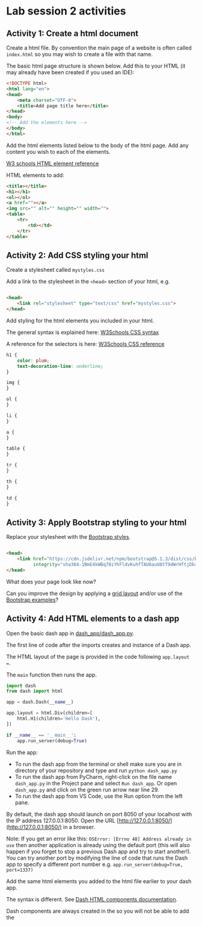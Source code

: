 # Lab session 2 activities

## Activity 1: Create a html document

Create a html file. By convention the main page of a website is often called  `index.html` so you may wish to create a
file with that name.

The basic html page structure is shown below. Add this to your HTML (it may already have been created if you used an
IDE):

```html
<!DOCTYPE html>
<html lang="en">
<head>
    <meta charset="UTF-8">
    <title>Add page title here</title>
</head>
<body>
<!-- Add the elements here -->
</body>
</html>
```

Add the html elements listed below to the body of the html page. Add any content you wish to each of the elements.

[W3 schools HTML element reference](https://www.w3schools.com/tags/default.asp)

HTML elements to add:

```html
<title></title>
<h1></h1>
<ol></ol>
<a href=""></a>
<img src="" alt="" height="" width="">
<table>
    <tr>
        <td></td>
    </tr>
</table>
```

## Activity 2: Add CSS styling your html

Create a stylesheet called `mystyles.css`

Add a link to the stylesheet in the `<head>` section of your html, e.g.

```html

<head>
    <link rel="stylesheet" type="text/css" href="mystyles.css">
</head>
```

Add styling for the html elements you included in your html.

The general syntax is explained here: [W3Schools CSS syntax](https://www.w3schools.com/css/css_syntax.asp)

A reference for the selectors is here: [W3Schools CSS reference](https://www.w3schools.com/cssref/default.asp)

```css
h1 {
    color: plum;
    text-decoration-line: underline;
}

img {
}

ol {
}

li {
}

a {
}

table {
}

tr {
}

th {
}

td {
}
```

## Activity 3: Apply Bootstrap styling to your html

Replace your stylesheet with the [Bootstrap styles](https://getbootstrap.com/docs/5.1/getting-started/introduction/).

```html

<head>
    <link href="https://cdn.jsdelivr.net/npm/bootstrap@5.1.3/dist/css/bootstrap.min.css" rel="stylesheet"
          integrity="sha384-1BmE4kWBq78iYhFldvKuhfTAU6auU8tT94WrHftjDbrCEXSU1oBoqyl2QvZ6jIW3" crossorigin="anonymous">
</head>
```

What does your page look like now?

Can you improve the design by applying a [grid layout](https://getbootstrap.com/docs/5.1/layout/grid/) and/or use of
the [Bootstrap examples](https://getbootstrap.com/docs/5.0/examples/)?

## Activity 4: Add HTML elements to a dash app

Open the basic dash app in [dash_app/dash_app.py](dash_app/dash_app.py).

The first line of code after the imports creates and instance of a Dash app.

The HTML layout of the page is provided in the code following `app.layout =`.

The `main` function then runs the app.

```python
import dash
from dash import html

app = dash.Dash(__name__)

app.layout = html.Div(children=[
    html.H1(children='Hello Dash'),
])

if __name__ == '__main__':
    app.run_server(debug=True)
```

Run the app:

- To run the dash app from the terminal or shell make sure you are in directory of your repository and type and
  run `python dash_app.py`
- To run the dash app from PyCharm, right-click on the file name `dash_app.py` in the Project pane and
  select `Run dash_app`. Or open `dash_app.py` and click on the green run arrow near line 29.
- To run the dash app from VS Code, use the Run option from the left pane.

By default, the dash app should launch on port 8050 of your localhost with the IP address 127.0.0.1:8050. Open the
URL [http://127.0.0.1:8050/](http://127.0.0.1:8050/) in a browser.

Note: If you get an error like this: `OSError: [Errno 48] Address already in use` then another application is already
using the default port (this will also happen if you forget to stop a previous Dash app and try to start another!). You
can try another port by modifying the line of code that runs the Dash app to specify a different port number
e.g. `app.run_server(debug=True, port=1337)`

Add the same html elements you added to the html file earlier to your dash app.

The syntax is different. See [Dash HTML components documentation](https://dash.plotly.com/dash-html-components).

Dash components are always created in the <body> so you will not be able to add the <title> element.

```python
from dash import html

html.H1(children='My title'),

html.Ol(children=[
    html.Li(children='List item 1'),
]),

html.A(children='Google', href='http://www.google.com'),

html.Img(
    src="https://www.ucl.ac.uk/cam/sites/cam/files/styles/medium_image/public/migrated-images/ucl-logo-colours-notext.gif?itok=dQiHrzS8",
    alt="UCL logo"),

html.Table(
    [
        html.Tr([
            html.Td(children='row 1 col 1'),
            html.Td(children='row 1 col 2')
        ]),
        html.Tr([
            html.Td(children='row 2 col 1'),
            html.Td(children='row 2 col 2')
        ])
    ]
),
```

## Activity 5: Add bootstrap CSS styling to the app

The `dash-bootstrap-components` library should have been installed from requirements.txt.

Apply the bootstrap styling to your dash_app e.g.:

```python
import dash
import dash_bootstrap_components as dbc
from dash import html

external_stylesheets = [dbc.themes.BOOTSTRAP]

app = dash.Dash(__name__, external_stylesheets=external_stylesheets)

app.layout = html.Div(children=[
    html.H1(children='Hello Dash'),
])

if __name__ == '__main__':
    app.run_server(debug=True)
```

## Activity 6: Apply a different external stylesheet

Replace bootstrap with another external stylesheet such as [Pure.css](https://purecss.io/start/)
or [materialize](https://materializecss.com/getting-started.html) e.g.

```python
external_stylesheets = [
    {
        "href": "https://unpkg.com/purecss@2.0.6/build/pure-min.css",
        "integrity": "sha384-Uu6IeWbM+gzNVXJcM9XV3SohHtmWE+3VGi496jvgX1jyvDTXfdK+rfZc8C1Aehk5",
        "crossorigin": "anonymous",
        "rel": "stylesheet",
    },
]
```
or
```python
external_stylesheets = ["https://cdnjs.cloudflare.com/ajax/libs/materialize/1.0.0/css/materialize.min.css"]
```

## Activity 7: Apply a style sheet to your coursework dash app

Apply the HTML and CSS techniques covered today to your coursework.